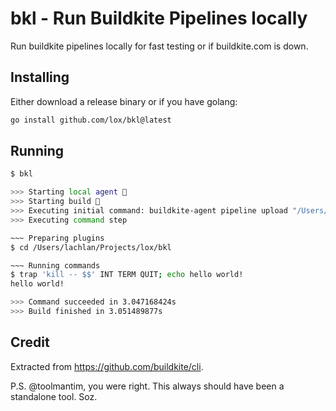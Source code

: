 # bkl - Run Buildkite Pipelines locally

Run buildkite pipelines locally for fast testing or if buildkite.com is down.

## Installing

Either download a release binary or if you have golang:

```bash
go install github.com/lox/bkl@latest
```

## Running

```bash
$ bkl

>>> Starting local agent 🤖
>>> Starting build 👟
>>> Executing initial command: buildkite-agent pipeline upload "/Users/lachlan/Projects/lox/bkl/examples/hello-world.pipeline.yml"
>>> Executing command step

~~~ Preparing plugins
$ cd /Users/lachlan/Projects/lox/bkl

~~~ Running commands
$ trap 'kill -- $$' INT TERM QUIT; echo hello world!
hello world!

>>> Command succeeded in 3.047168424s
>>> Build finished in 3.051489877s
```

## Credit

Extracted from https://github.com/buildkite/cli.

P.S. @toolmantim, you were right. This always should have been a standalone tool. Soz.
